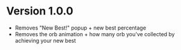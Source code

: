 # Version 1.0.0
- Removes "New Best!" popup + new best percentage
- Removes the orb animation + how many orb you've collected by achieving your new best